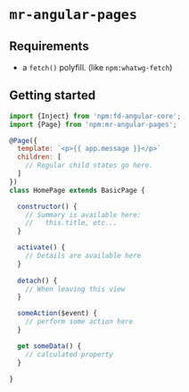 # `mr-angular-pages`

## Requirements

* a `fetch()` polyfill. (like `npm:whatwg-fetch`)

## Getting started

```js
import {Inject} from 'npm:fd-angular-core';
import {Page} from 'npm:mr-angular-pages';

@Page({
  template: `<p>{{ app.message }}</p>`
  children: [
    // Regular child states go here.
  ]
})
class HomePage extends BasicPage {

  constructor() {
    // Summary is available here:
    //   this.title, etc...
  }

  activate() {
    // Details are available here
  }
  
  detach() {
    // When leaving this view
  }

  someAction($event) {
    // perform some action here
  }

  get someData() {
    // calculated property
  }

}
```
